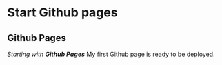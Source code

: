 # Start Github pages 
## Github Pages
_Starting with **Github Pages**_
My first Github page is ready to be deployed.
